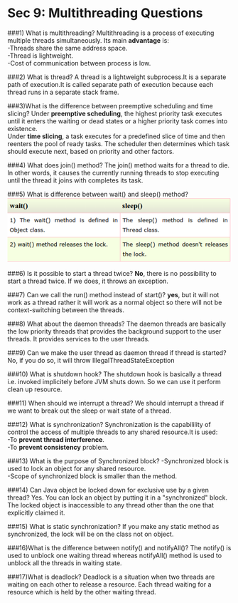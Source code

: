# Sec 9: Multithreading Questions

###1) What is multithreading?
Multithreading is a process of executing multiple threads simultaneously. Its main **advantage** is:  
-Threads share the same address space.  
-Thread is lightweight.  
-Cost of communication between process is low.  

###2) What is thread?
A thread is a lightweight subprocess.It is a separate path of execution.It is called separate path of execution because each thread runs in a separate stack frame.

###3)What is the difference between preemptive scheduling and time slicing?
Under **preemptive scheduling**, the highest priority task executes until it enters the waiting or dead states or a higher priority task comes into existence.   
Under **time slicing**, a task executes for a predefined slice of time and then reenters the pool of ready tasks. The scheduler then determines which task should execute next, based on priority and other factors.

###4) What does join() method?
The join() method waits for a thread to die. In other words, it causes the currently running threads to stop executing until the thread it joins with completes its task.


###5) What is difference between wait() and sleep() method?
![](sec2_31.png)

###6) Is it possible to start a thread twice?
**No**, there is no possibility to start a thread twice. If we does, it throws an exception.


###7) Can we call the run() method instead of start()?
**yes**, but it will not work as a thread rather it will work as a normal object so there will not be context-switching between the threads.

###8) What about the daemon threads?
The daemon threads are basically the low priority threads that provides the background support to the user threads. It provides services to the user threads.

###9) Can we make the user thread as daemon thread if thread is started?
No, if you do so, it will throw IllegalThreadStateException


###10) What is shutdown hook?
The shutdown hook is basically a thread i.e. invoked implicitely before JVM shuts down. So we can use it perform clean up resource.


###11) When should we interrupt a thread?
We should interrupt a thread if we want to break out the sleep or wait state of a thread.


###12) What is synchronization?
Synchronization is the capabilility of control the access of multiple threads to any shared resource.It is used:    
-To **prevent thread interference**.  
-To **prevent consistency** problem.  

###13) What is the purpose of Synchronized block?
-Synchronized block is used to lock an object for any shared resource.  
-Scope of synchronized block is smaller than the method.  

###14) Can Java object be locked down for exclusive use by a given thread?
Yes. You can lock an object by putting it in a "synchronized" block. The locked object is inaccessible to any thread other than the one that explicitly claimed it.


###15) What is static synchronization?
If you make any static method as synchronized, the lock will be on the class not on object.


###16)What is the difference between notify() and notifyAll()?
The notify() is used to unblock one waiting thread whereas notifyAll() method is used to unblock all the threads in waiting state.


###17)What is deadlock?
Deadlock is a situation when two threads are waiting on each other to release a resource. Each thread waiting for a resource which is held by the other waiting thread.
















